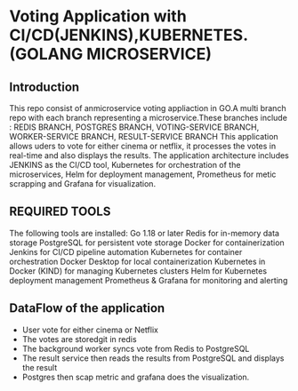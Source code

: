 # Voting Application with CI/CD(JENKINS),KUBERNETES. (GOLANG MICROSERVICE)
## Introduction
This repo consist of anmicroservice voting appliaction in GO.A multi branch repo with each branch representing a microservice.These branches include : 
REDIS BRANCH, POSTGRES BRANCH, VOTING-SERVICE BRANCH, WORKER-SERVICE BRANCH, RESULT-SERVICE BRANCH
This application allows uders to vote for either cinema or netflix, it processes the votes in real-time and also displays the results. The application architecture includes JENKINS as the CI/CD tool, Kubernetes for orchestration of the microservices, Helm for deployment management, Prometheus for metic scrapping and Grafana for visualization.

## REQUIRED TOOLS
The following tools are installed:
Go 1.18 or later
Redis for in-memory data storage
PostgreSQL for persistent vote storage
Docker for containerization
Jenkins for CI/CD pipeline automation
Kubernetes for container orchestration
Docker Desktop for local containerization
Kubernetes in Docker (KIND) for managing Kubernetes clusters
Helm for Kubernetes deployment management
Prometheus & Grafana for monitoring and alerting

## DataFlow of the application 
- User vote for either cinema or Netflix
- The votes are storedgit  in redis
- The background worker syncs vote from Redis to PostgreSQL
- The result service then reads the results from PostgreSQL and displays the result
- Postgres then scap metric and grafana does the visualization.








